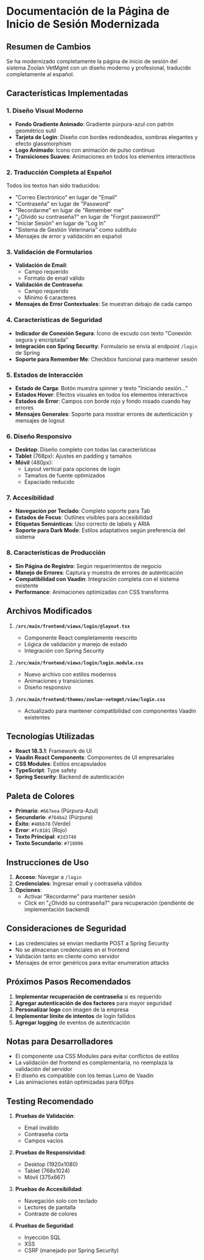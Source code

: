 # Documentación de la Página de Inicio de Sesión Modernizada

## Resumen de Cambios

Se ha modernizado completamente la página de inicio de sesión del sistema Zoolan VetMgmt con un diseño moderno y profesional, traducido completamente al español.

## Características Implementadas

### 1. **Diseño Visual Moderno**
- **Fondo Gradiente Animado**: Gradiente púrpura-azul con patrón geométrico sutil
- **Tarjeta de Login**: Diseño con bordes redondeados, sombras elegantes y efecto glassmorphism
- **Logo Animado**: Icono con animación de pulso continuo
- **Transiciones Suaves**: Animaciones en todos los elementos interactivos

### 2. **Traducción Completa al Español**
Todos los textos han sido traducidos:
- "Correo Electrónico" en lugar de "Email"
- "Contraseña" en lugar de "Password"
- "Recordarme" en lugar de "Remember me"
- "¿Olvidó su contraseña?" en lugar de "Forgot password?"
- "Iniciar Sesión" en lugar de "Log In"
- "Sistema de Gestión Veterinaria" como subtítulo
- Mensajes de error y validación en español

### 3. **Validación de Formularios**
- **Validación de Email**: 
  - Campo requerido
  - Formato de email válido
- **Validación de Contraseña**:
  - Campo requerido
  - Mínimo 6 caracteres
- **Mensajes de Error Contextuales**: Se muestran debajo de cada campo

### 4. **Características de Seguridad**
- **Indicador de Conexión Segura**: Ícono de escudo con texto "Conexión segura y encriptada"
- **Integración con Spring Security**: Formulario se envía al endpoint `/login` de Spring
- **Soporte para Remember Me**: Checkbox funcional para mantener sesión

### 5. **Estados de Interacción**
- **Estado de Carga**: Botón muestra spinner y texto "Iniciando sesión..."
- **Estados Hover**: Efectos visuales en todos los elementos interactivos
- **Estados de Error**: Campos con borde rojo y fondo rosado cuando hay errores
- **Mensajes Generales**: Soporte para mostrar errores de autenticación y mensajes de logout

### 6. **Diseño Responsivo**
- **Desktop**: Diseño completo con todas las características
- **Tablet** (768px): Ajustes en padding y tamaños
- **Móvil** (480px): 
  - Layout vertical para opciones de login
  - Tamaños de fuente optimizados
  - Espaciado reducido

### 7. **Accesibilidad**
- **Navegación por Teclado**: Completo soporte para Tab
- **Estados de Focus**: Outlines visibles para accesibilidad
- **Etiquetas Semánticas**: Uso correcto de labels y ARIA
- **Soporte para Dark Mode**: Estilos adaptativos según preferencia del sistema

### 8. **Características de Producción**
- **Sin Página de Registro**: Según requerimientos de negocio
- **Manejo de Errores**: Captura y muestra de errores de autenticación
- **Compatibilidad con Vaadin**: Integración completa con el sistema existente
- **Performance**: Animaciones optimizadas con CSS transforms

## Archivos Modificados

1. **`/src/main/frontend/views/login/@layout.tsx`**
   - Componente React completamente reescrito
   - Lógica de validación y manejo de estado
   - Integración con Spring Security

2. **`/src/main/frontend/views/login/login.module.css`**
   - Nuevo archivo con estilos modernos
   - Animaciones y transiciones
   - Diseño responsivo

3. **`/src/main/frontend/themes/zoolan-vetmgmt/view/login.css`**
   - Actualizado para mantener compatibilidad con componentes Vaadin existentes

## Tecnologías Utilizadas

- **React 18.3.1**: Framework de UI
- **Vaadin React Components**: Componentes de UI empresariales
- **CSS Modules**: Estilos encapsulados
- **TypeScript**: Type safety
- **Spring Security**: Backend de autenticación

## Paleta de Colores

- **Primario**: `#667eea` (Púrpura-Azul)
- **Secundario**: `#764ba2` (Púrpura)
- **Éxito**: `#48bb78` (Verde)
- **Error**: `#fc8181` (Rojo)
- **Texto Principal**: `#2d3748`
- **Texto Secundario**: `#718096`

## Instrucciones de Uso

1. **Acceso**: Navegar a `/login`
2. **Credenciales**: Ingresar email y contraseña válidos
3. **Opciones**:
   - Activar "Recordarme" para mantener sesión
   - Click en "¿Olvidó su contraseña?" para recuperación (pendiente de implementación backend)

## Consideraciones de Seguridad

- Las credenciales se envían mediante POST a Spring Security
- No se almacenan credenciales en el frontend
- Validación tanto en cliente como servidor
- Mensajes de error genéricos para evitar enumeration attacks

## Próximos Pasos Recomendados

1. **Implementar recuperación de contraseña** si es requerido
2. **Agregar autenticación de dos factores** para mayor seguridad
3. **Personalizar logo** con imagen de la empresa
4. **Implementar límite de intentos** de login fallidos
5. **Agregar logging** de eventos de autenticación

## Notas para Desarrolladores

- El componente usa CSS Modules para evitar conflictos de estilos
- La validación del frontend es complementaria, no reemplaza la validación del servidor
- El diseño es compatible con los temas Lumo de Vaadin
- Las animaciones están optimizadas para 60fps

## Testing Recomendado

1. **Pruebas de Validación**:
   - Email inválido
   - Contraseña corta
   - Campos vacíos

2. **Pruebas de Responsividad**:
   - Desktop (1920x1080)
   - Tablet (768x1024)
   - Móvil (375x667)

3. **Pruebas de Accesibilidad**:
   - Navegación solo con teclado
   - Lectores de pantalla
   - Contraste de colores

4. **Pruebas de Seguridad**:
   - Inyección SQL
   - XSS
   - CSRF (manejado por Spring Security)